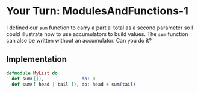 # Your Turn: ModulesAndFunctions-1

I defined our `sum` function to carry a partial total as a second parameter so I
could illustrate how to use accumulators to build values. The `sum` function can
also be written without an accumulator. Can you do it?

## Implementation

```elixir
defmodule MyList do
  def sum([]),              do: 0
  def sum([ head | tail ]), do: head + sum(tail)
```
